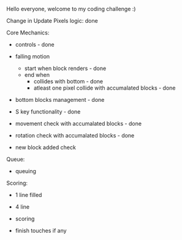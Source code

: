 
Hello everyone, welcome to my coding challenge :)

Change in Update Pixels logic: done

Core Mechanics:
- controls - done
- falling motion 
	- start when block renders - done
	- end when
		- collides with bottom - done
		- atleast one pixel collide with accumalated blocks - done
- bottom blocks management - done

- S key functionality - done

- movement check with accumalated blocks - done
- rotation check with accumalated blocks - done
- new block added check

Queue:
- queuing

Scoring:
- 1 line filled
- 4 line 
- scoring




- finish touches if any


